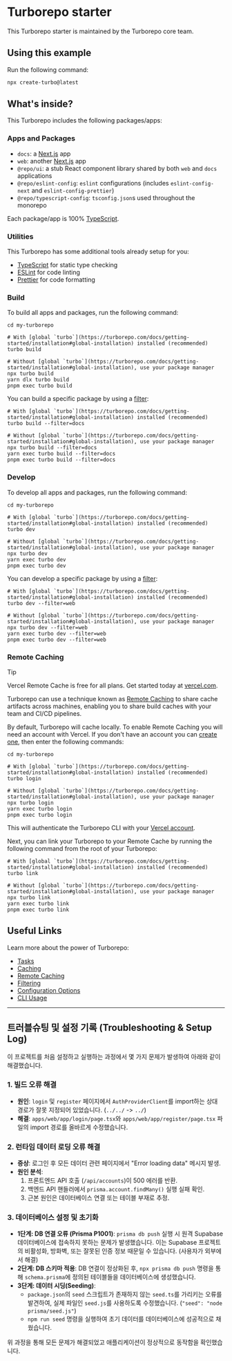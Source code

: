 # Turborepo starter

This Turborepo starter is maintained by the Turborepo core team.

## Using this example

Run the following command:

```sh
npx create-turbo@latest
```

## What's inside?

This Turborepo includes the following packages/apps:

### Apps and Packages

- `docs`: a [Next.js](https://nextjs.org/) app
- `web`: another [Next.js](https://nextjs.org/) app
- `@repo/ui`: a stub React component library shared by both `web` and `docs` applications
- `@repo/eslint-config`: `eslint` configurations (includes `eslint-config-next` and `eslint-config-prettier`)
- `@repo/typescript-config`: `tsconfig.json`s used throughout the monorepo

Each package/app is 100% [TypeScript](https://www.typescriptlang.org/).

### Utilities

This Turborepo has some additional tools already setup for you:

- [TypeScript](https://www.typescriptlang.org/) for static type checking
- [ESLint](https://eslint.org/) for code linting
- [Prettier](https://prettier.io) for code formatting

### Build

To build all apps and packages, run the following command:

```
cd my-turborepo

# With [global `turbo`](https://turborepo.com/docs/getting-started/installation#global-installation) installed (recommended)
turbo build

# Without [global `turbo`](https://turborepo.com/docs/getting-started/installation#global-installation), use your package manager
npx turbo build
yarn dlx turbo build
pnpm exec turbo build
```

You can build a specific package by using a [filter](https://turborepo.com/docs/crafting-your-repository/running-tasks#using-filters):

```
# With [global `turbo`](https://turborepo.com/docs/getting-started/installation#global-installation) installed (recommended)
turbo build --filter=docs

# Without [global `turbo`](https://turborepo.com/docs/getting-started/installation#global-installation), use your package manager
npx turbo build --filter=docs
yarn exec turbo build --filter=docs
pnpm exec turbo build --filter=docs
```

### Develop

To develop all apps and packages, run the following command:

```
cd my-turborepo

# With [global `turbo`](https://turborepo.com/docs/getting-started/installation#global-installation) installed (recommended)
turbo dev

# Without [global `turbo`](https://turborepo.com/docs/getting-started/installation#global-installation), use your package manager
npx turbo dev
yarn exec turbo dev
pnpm exec turbo dev
```

You can develop a specific package by using a [filter](https://turborepo.com/docs/crafting-your-repository/running-tasks#using-filters):

```
# With [global `turbo`](https://turborepo.com/docs/getting-started/installation#global-installation) installed (recommended)
turbo dev --filter=web

# Without [global `turbo`](https://turborepo.com/docs/getting-started/installation#global-installation), use your package manager
npx turbo dev --filter=web
yarn exec turbo dev --filter=web
pnpm exec turbo dev --filter=web
```

### Remote Caching

> [!TIP]
> Vercel Remote Cache is free for all plans. Get started today at [vercel.com](https://vercel.com/signup?/signup?utm_source=remote-cache-sdk&utm_campaign=free_remote_cache).

Turborepo can use a technique known as [Remote Caching](https://turborepo.com/docs/core-concepts/remote-caching) to share cache artifacts across machines, enabling you to share build caches with your team and CI/CD pipelines.

By default, Turborepo will cache locally. To enable Remote Caching you will need an account with Vercel. If you don't have an account you can [create one](https://vercel.com/signup?utm_source=turborepo-examples), then enter the following commands:

```
cd my-turborepo

# With [global `turbo`](https://turborepo.com/docs/getting-started/installation#global-installation) installed (recommended)
turbo login

# Without [global `turbo`](https://turborepo.com/docs/getting-started/installation#global-installation), use your package manager
npx turbo login
yarn exec turbo login
pnpm exec turbo login
```

This will authenticate the Turborepo CLI with your [Vercel account](https://vercel.com/docs/concepts/personal-accounts/overview).

Next, you can link your Turborepo to your Remote Cache by running the following command from the root of your Turborepo:

```
# With [global `turbo`](https://turborepo.com/docs/getting-started/installation#global-installation) installed (recommended)
turbo link

# Without [global `turbo`](https://turborepo.com/docs/getting-started/installation#global-installation), use your package manager
npx turbo link
yarn exec turbo link
pnpm exec turbo link
```

## Useful Links

Learn more about the power of Turborepo:

- [Tasks](https://turborepo.com/docs/crafting-your-repository/running-tasks)
- [Caching](https://turborepo.com/docs/crafting-your-repository/caching)
- [Remote Caching](https://turborepo.com/docs/core-concepts/remote-caching)
- [Filtering](https://turborepo.com/docs/crafting-your-repository/running-tasks#using-filters)
- [Configuration Options](https://turborepo.com/docs/reference/configuration)
- [CLI Usage](https://turborepo.com/docs/reference/command-line-reference)

---

## 트러블슈팅 및 설정 기록 (Troubleshooting & Setup Log)

이 프로젝트를 처음 설정하고 실행하는 과정에서 몇 가지 문제가 발생하여 아래와 같이 해결했습니다.

### 1. 빌드 오류 해결
- **원인**: `login` 및 `register` 페이지에서 `AuthProviderClient`를 import하는 상대 경로가 잘못 지정되어 있었습니다. (`../../` -> `../`)
- **해결**: `apps/web/app/login/page.tsx`와 `apps/web/app/register/page.tsx` 파일의 import 경로를 올바르게 수정했습니다.

### 2. 런타임 데이터 로딩 오류 해결
- **증상**: 로그인 후 모든 데이터 관련 페이지에서 "Error loading data" 메시지 발생.
- **원인 분석**:
    1. 프론트엔드 API 호출 (`/api/accounts`)이 500 에러를 반환.
    2. 백엔드 API 핸들러에서 `prisma.account.findMany()` 실행 실패 확인.
    3. 근본 원인은 데이터베이스 연결 또는 테이블 부재로 추정.

### 3. 데이터베이스 설정 및 초기화
- **1단계: DB 연결 오류 (Prisma P1001)**: `prisma db push` 실행 시 원격 Supabase 데이터베이스에 접속하지 못하는 문제가 발생했습니다. 이는 Supabase 프로젝트의 비활성화, 방화벽, 또는 잘못된 인증 정보 때문일 수 있습니다. (사용자가 외부에서 해결)
- **2단계: DB 스키마 적용**: DB 연결이 정상화된 후, `npx prisma db push` 명령을 통해 `schema.prisma`에 정의된 테이블들을 데이터베이스에 생성했습니다.
- **3단계: 데이터 시딩(Seeding)**:
    - `package.json`의 `seed` 스크립트가 존재하지 않는 `seed.ts`를 가리키는 오류를 발견하여, 실제 파일인 `seed.js`를 사용하도록 수정했습니다. (`"seed": "node prisma/seed.js"`)
    - `npm run seed` 명령을 실행하여 초기 데이터를 데이터베이스에 성공적으로 채웠습니다.

위 과정을 통해 모든 문제가 해결되었고 애플리케이션이 정상적으로 동작함을 확인했습니다.